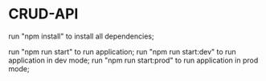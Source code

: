 # CRUD-API

run "npm install" to install all dependencies;

run "npm run start" to run application;
run "npm run start:dev" to run application in dev mode;
run "npm run start:prod" to run application in prod mode;
